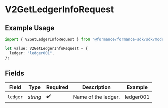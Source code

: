 # V2GetLedgerInfoRequest

## Example Usage

```typescript
import { V2GetLedgerInfoRequest } from "@formance/formance-sdk/sdk/models/operations";

let value: V2GetLedgerInfoRequest = {
  ledger: "ledger001",
};
```

## Fields

| Field               | Type                | Required            | Description         | Example             |
| ------------------- | ------------------- | ------------------- | ------------------- | ------------------- |
| `ledger`            | *string*            | :heavy_check_mark:  | Name of the ledger. | ledger001           |